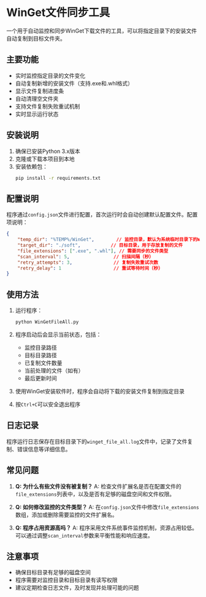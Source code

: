 # WinGet文件同步工具

一个用于自动监控和同步WinGet下载文件的工具，可以将指定目录下的安装文件自动复制到目标文件夹。

## 主要功能

- 实时监控指定目录的文件变化
- 自动复制新增的安装文件（支持.exe和.whl格式）
- 显示文件复制进度条
- 自动清理空文件夹
- 支持文件复制失败重试机制
- 实时显示运行状态

## 安装说明

1. 确保已安装Python 3.x版本
2. 克隆或下载本项目到本地
3. 安装依赖包：
   ```bash
   pip install -r requirements.txt
   ```

## 配置说明

程序通过`config.json`文件进行配置，首次运行时会自动创建默认配置文件。配置项说明：

```json
{
    "temp_dir": "%TEMP%/WinGet",        // 监控目录，默认为系统临时目录下的WinGet文件夹
    "target_dir": "./soft",           // 目标目录，用于存放复制的文件
    "file_extensions": [".exe", ".whl"], // 需要同步的文件类型
    "scan_interval": 5,                // 扫描间隔（秒）
    "retry_attempts": 3,               // 复制失败重试次数
    "retry_delay": 1                   // 重试等待时间（秒）
}
```

## 使用方法

1. 运行程序：
   ```bash
   python WinGetFileAll.py
   ```

2. 程序启动后会显示当前状态，包括：
   - 监控目录路径
   - 目标目录路径
   - 已复制文件数量
   - 当前处理的文件（如有）
   - 最后更新时间

3. 使用WinGet安装软件时，程序会自动将下载的安装文件复制到指定目录

4. 按`Ctrl+C`可以安全退出程序

## 日志记录

程序运行日志保存在目标目录下的`winget_file_all.log`文件中，记录了文件复制、错误信息等详细信息。

## 常见问题

1. **Q: 为什么有些文件没有被复制？**
   A: 检查文件扩展名是否在配置文件的`file_extensions`列表中，以及是否有足够的磁盘空间和文件权限。

2. **Q: 如何修改监控的文件类型？**
   A: 在`config.json`文件中修改`file_extensions`数组，添加或删除需要监控的文件扩展名。

3. **Q: 程序占用资源高吗？**
   A: 程序采用文件系统事件监控机制，资源占用较低。可以通过调整`scan_interval`参数来平衡性能和响应速度。

## 注意事项

- 确保目标目录有足够的磁盘空间
- 程序需要对监控目录和目标目录有读写权限
- 建议定期检查日志文件，及时发现并处理可能的问题